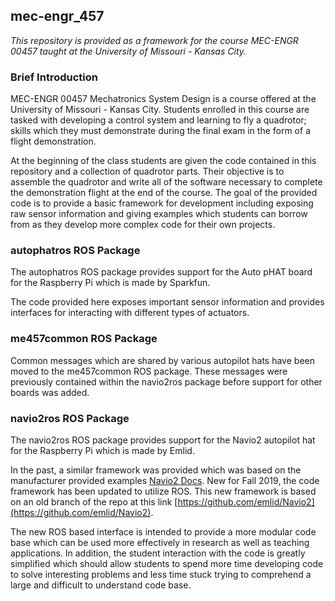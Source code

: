 ## mec-engr_457
*This repository is provided as a framework for the course MEC-ENGR 00457 taught at the University of Missouri - Kansas City.*

### Brief Introduction
MEC-ENGR 00457 Mechatronics System Design is a course offered at the University of Missouri - Kansas City.  Students enrolled in this course are tasked with developing a control system and learning to fly a quadrotor; skills which they must demonstrate during the final exam in the form of a flight demonstration.

At the beginning of the class students are given the code contained in this repository and a collection of quadrotor parts.  Their objective is to assemble the quadrotor and write all of the software necessary to complete the demonstration flight at the end of the course.  The goal of the provided code is to provide a basic framework for development including exposing raw sensor information and giving examples which students can borrow from as they develop more complex code for their own projects.

### autophatros ROS Package

The autophatros ROS package provides support for the Auto pHAT board for the Raspberry Pi which is made by Sparkfun.

The code provided here exposes important sensor information and provides interfaces for interacting with different types of actuators.

### me457common ROS Package

Common messages which are shared by various autopilot hats have been moved to the me457common ROS package. These messages were previously contained within the navio2ros package before support for other boards was added.

### navio2ros ROS Package

The navio2ros ROS package provides support for the Navio2 autopilot hat for the Raspberry Pi which is made by Emlid.

In the past, a similar framework was provided which was based on the manufacturer provided examples [Navio2 Docs](https://docs.emlid.com/navio2/).  New for Fall 2019, the code framework has been updated to utilize ROS.  This new framework is based on an old branch of the repo at this link [https://github.com/emlid/Navio2](https://github.com/emlid/Navio2).

The new ROS based interface is intended to provide a more modular code base which can be used more effectively in research as well as teaching applications.  In addition, the student interaction with the code is greatly simplified which should allow students to spend more time developing code to solve interesting problems and less time stuck trying to comprehend a large and difficult to understand code base.
